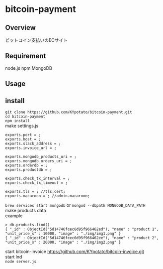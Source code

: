 # bitcoin-payment

## Overview
ビットコイン支払いのECサイト  

## Requirement
node.js npm MongoDB  

## Usage
  

## install
`git clone https://github.com/KYpotato/bitcoin-payment.git`  
`cd bitcoin-payment`  
`npm install`  
make settings.js  
```
exports.port = ;
exports.host = ;
exports.slack_address = ;
exports.invoice_url = ;

exports.mongodb_products_uri = ;
exports.mongodb_orders_uri = ;
exports.orderdb = ;
exports.productdb = ;

exports.check_tx_interval = ;
exports.check_tx_timeout = ;

exports.tls = ; //tls.cert;
exports.macaroon = ; //admin.macaroon;
```
`brew services start mongodb` or `mongod --dbpath MONGODB_DATA_PATH`  
make products data  
example  
```
> db.products.find()
{ "_id" : ObjectId("5d14746fcec6d95f966462ed"), "name" : "product 1", "unit_price_s" : 10000, "image" : "./img/img1.png" }
{ "_id" : ObjectId("5d14746fcec6d95f966462ee"), "name" : "product 2", "unit_price_s" : 20000, "image" : "./img/img2.png" }
```
start bitcoin-invoice https://github.com/KYpotato/bitcoin-invoice.git  
start lnd  
`node server.js`  
